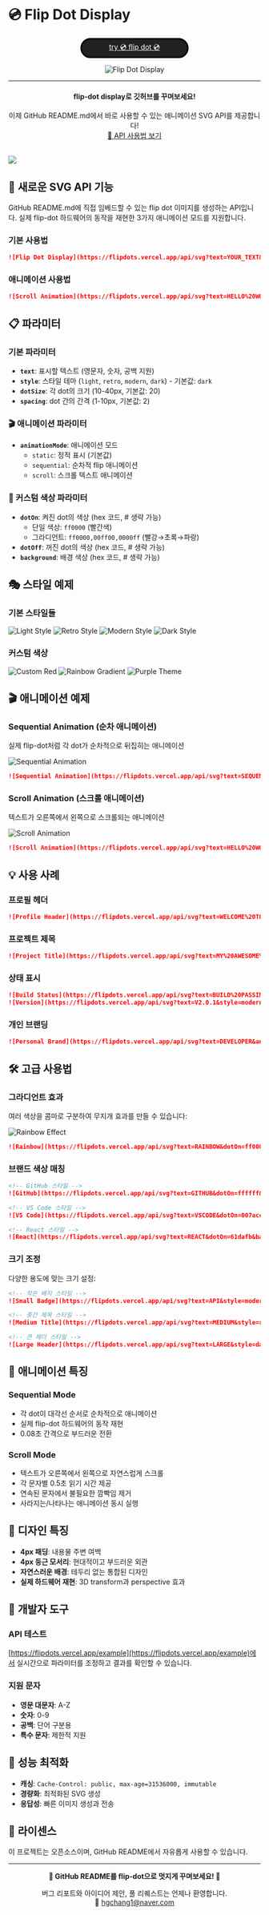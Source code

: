 # 💿 Flip Dot Display

<div align="center">
    <a href="https://flipdots.vercel.app"
        style="
            background-color : #222222;
            border : 3px solid black;
            color : white;
            width : 200px;
            border-radius : 40px;
            padding : 5px;
            display : flex;
            flex-direction : column;
        "
    >
        try 💿 flip dot 💿 
    </a>         
</div>

<div align="center">
    
![Flip Dot Display](https://flipdots.vercel.app/api/svg?text=GITHUB%20README&style=dark&dotSize=16&spacing=2&animationMode=scroll)

</div>

<hr>
<div align="center">
    <h4> flip-dot display로 깃허브를 꾸며보세요! </h4>
    이제 GitHub README.md에서 바로 사용할 수 있는 애니메이션 SVG API를 제공합니다!
    <br>
    <a href="https://flipdots.vercel.app/example">📖 API 사용법 보기</a>
</div>
<br>

![](./docs/description_image1.gif)

## 🚀 새로운 SVG API 기능

GitHub README.md에 직접 임베드할 수 있는 flip dot 이미지를 생성하는 API입니다.
실제 flip-dot 하드웨어의 동작을 재현한 3가지 애니메이션 모드를 지원합니다.

### 기본 사용법

```markdown
![Flip Dot Display](https://flipdots.vercel.app/api/svg?text=YOUR_TEXT&style=dark)
```

### 애니메이션 사용법

```markdown
![Scroll Animation](https://flipdots.vercel.app/api/svg?text=HELLO%20WORLD&animationMode=scroll&style=retro)
```

## 📋 파라미터

### 기본 파라미터
- **`text`**: 표시할 텍스트 (영문자, 숫자, 공백 지원)
- **`style`**: 스타일 테마 (`light`, `retro`, `modern`, `dark`) - 기본값: `dark`
- **`dotSize`**: 각 dot의 크기 (10-40px, 기본값: 20)
- **`spacing`**: dot 간의 간격 (1-10px, 기본값: 2)

### 🎬 애니메이션 파라미터
- **`animationMode`**: 애니메이션 모드
  - `static`: 정적 표시 (기본값)
  - `sequential`: 순차적 flip 애니메이션
  - `scroll`: 스크롤 텍스트 애니메이션

### 🎨 커스텀 색상 파라미터
- **`dotOn`**: 켜진 dot의 색상 (hex 코드, # 생략 가능)
  - 단일 색상: `ff0000` (빨간색)
  - 그라디언트: `ff0000,00ff00,0000ff` (빨강→초록→파랑)
- **`dotOff`**: 꺼진 dot의 색상 (hex 코드, # 생략 가능)
- **`background`**: 배경 색상 (hex 코드, # 생략 가능)

## 🎭 스타일 예제

### 기본 스타일들

![Light Style](https://flipdots.vercel.app/api/svg?text=LIGHT&style=light&dotSize=20&spacing=2)
![Retro Style](https://flipdots.vercel.app/api/svg?text=RETRO&style=retro&dotSize=20&spacing=2)
![Modern Style](https://flipdots.vercel.app/api/svg?text=MODERN&style=modern&dotSize=20&spacing=2)
![Dark Style](https://flipdots.vercel.app/api/svg?text=DARK&style=dark&dotSize=20&spacing=2)

### 커스텀 색상

![Custom Red](https://flipdots.vercel.app/api/svg?text=CUSTOM&dotOn=ff0000&background=000000&dotSize=20&spacing=2)
![Rainbow Gradient](https://flipdots.vercel.app/api/svg?text=RAINBOW&dotOn=ff0000,ff8000,ffff00,00ff00,0000ff,8000ff&background=000000&dotSize=18&spacing=2)
![Purple Theme](https://flipdots.vercel.app/api/svg?text=PURPLE&dotOn=ff00ff&dotOff=330033&background=1a0a1a&dotSize=22&spacing=2)

## 🎬 애니메이션 예제

### Sequential Animation (순차 애니메이션)
실제 flip-dot처럼 각 dot가 순차적으로 뒤집히는 애니메이션

![Sequential Animation](https://flipdots.vercel.app/api/svg?text=SEQUENTIAL&animationMode=sequential&style=retro&dotSize=18&spacing=2)

```markdown
![Sequential Animation](https://flipdots.vercel.app/api/svg?text=SEQUENTIAL&animationMode=sequential&style=retro)
```

### Scroll Animation (스크롤 애니메이션)
텍스트가 오른쪽에서 왼쪽으로 스크롤되는 애니메이션

![Scroll Animation](https://flipdots.vercel.app/api/svg?text=HELLO%20WORLD%20FROM%20GITHUB&animationMode=scroll&style=modern&dotSize=16&spacing=1)

```markdown
![Scroll Animation](https://flipdots.vercel.app/api/svg?text=HELLO%20WORLD&animationMode=scroll&style=modern)
```

## 💡 사용 사례

### 프로필 헤더
```markdown
![Profile Header](https://flipdots.vercel.app/api/svg?text=WELCOME%20TO%20MY%20PROFILE&animationMode=scroll&style=dark&dotSize=14&spacing=1)
```

### 프로젝트 제목
```markdown
![Project Title](https://flipdots.vercel.app/api/svg?text=MY%20AWESOME%20PROJECT&animationMode=sequential&style=retro&dotSize=18&spacing=2)
```

### 상태 표시
```markdown
![Build Status](https://flipdots.vercel.app/api/svg?text=BUILD%20PASSING&dotOn=00ff00&background=000000&dotSize=16&spacing=2)
![Version](https://flipdots.vercel.app/api/svg?text=V2.0.1&style=modern&dotSize=20&spacing=2)
```

### 개인 브랜딩
```markdown
![Personal Brand](https://flipdots.vercel.app/api/svg?text=DEVELOPER&animationMode=scroll&dotOn=ff6b35,f7931e,ffcc02&background=2c3e50&dotSize=22&spacing=3)
```

## 🛠️ 고급 사용법

### 그라디언트 효과
여러 색상을 콤마로 구분하여 무지개 효과를 만들 수 있습니다:

![Rainbow Effect](https://flipdots.vercel.app/api/svg?text=RAINBOW&dotOn=ff0000,ff8000,ffff00,00ff00,0080ff,0000ff,8000ff&background=000000&dotSize=20&spacing=2)

```markdown
![Rainbow](https://flipdots.vercel.app/api/svg?text=RAINBOW&dotOn=ff0000,ff8000,ffff00,00ff00,0080ff,0000ff,8000ff&background=000000)
```

### 브랜드 색상 매칭
```markdown
<!-- GitHub 스타일 -->
![GitHub](https://flipdots.vercel.app/api/svg?text=GITHUB&dotOn=ffffff&background=24292e&dotSize=18&spacing=2)

<!-- VS Code 스타일 -->
![VS Code](https://flipdots.vercel.app/api/svg?text=VSCODE&dotOn=007acc&background=1e1e1e&dotSize=18&spacing=2)

<!-- React 스타일 -->
![React](https://flipdots.vercel.app/api/svg?text=REACT&dotOn=61dafb&background=20232a&dotSize=18&spacing=2)
```

### 크기 조정
다양한 용도에 맞는 크기 설정:

```markdown
<!-- 작은 배지 스타일 -->
![Small Badge](https://flipdots.vercel.app/api/svg?text=API&style=modern&dotSize=12&spacing=1)

<!-- 중간 제목 스타일 -->
![Medium Title](https://flipdots.vercel.app/api/svg?text=MEDIUM&style=retro&dotSize=20&spacing=2)

<!-- 큰 헤더 스타일 -->
![Large Header](https://flipdots.vercel.app/api/svg?text=LARGE&style=dark&dotSize=30&spacing=3)
```

## 📖 애니메이션 특징

### Sequential Mode
- 각 dot이 대각선 순서로 순차적으로 애니메이션
- 실제 flip-dot 하드웨어의 동작 재현
- 0.08초 간격으로 부드러운 전환

### Scroll Mode
- 텍스트가 오른쪽에서 왼쪽으로 자연스럽게 스크롤
- 각 문자별 0.5초 읽기 시간 제공
- 연속된 문자에서 불필요한 깜빡임 제거
- 사라지는/나타나는 애니메이션 동시 실행

## 🎨 디자인 특징

- **4px 패딩**: 내용물 주변 여백
- **4px 둥근 모서리**: 현대적이고 부드러운 외관
- **자연스러운 배경**: 테두리 없는 통합된 디자인
- **실제 하드웨어 재현**: 3D transform과 perspective 효과

## 🔧 개발자 도구

### API 테스트
[https://flipdots.vercel.app/example](https://flipdots.vercel.app/example)에서 실시간으로 파라미터를 조정하고 결과를 확인할 수 있습니다.

### 지원 문자
- **영문 대문자**: A-Z
- **숫자**: 0-9  
- **공백**: 단어 구분용
- **특수 문자**: 제한적 지원

## 🚀 성능 최적화

- **캐싱**: `Cache-Control: public, max-age=31536000, immutable`
- **경량화**: 최적화된 SVG 생성
- **응답성**: 빠른 이미지 생성과 전송

## 📝 라이센스

이 프로젝트는 오픈소스이며, GitHub README에서 자유롭게 사용할 수 있습니다.

---

<div align="center">

**🎉 GitHub README를 flip-dot으로 멋지게 꾸며보세요! 🎉**

버그 리포트와 아이디어 제안, 풀 리퀘스트는 언제나 환영합니다.
<br>
📧 hgchang1@naver.com

</div>
